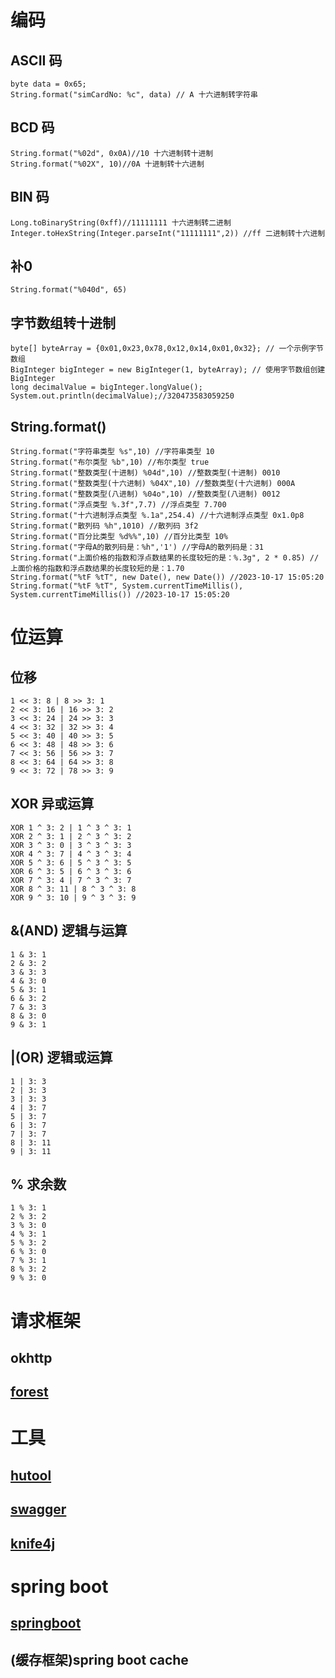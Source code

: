# 编码
## ASCII 码
    byte data = 0x65;
    String.format("simCardNo: %c", data) // A 十六进制转字符串
## BCD 码
    String.format("%02d", 0x0A)//10 十六进制转十进制
    String.format("%02X", 10)//0A 十进制转十六进制
## BIN 码
    Long.toBinaryString(0xff)//11111111 十六进制转二进制
    Integer.toHexString(Integer.parseInt("11111111",2)) //ff 二进制转十六进制
## 补0
    String.format("%040d", 65)
## 字节数组转十进制
    byte[] byteArray = {0x01,0x23,0x78,0x12,0x14,0x01,0x32}; // 一个示例字节数组
    BigInteger bigInteger = new BigInteger(1, byteArray); // 使用字节数组创建BigInteger
    long decimalValue = bigInteger.longValue();
    System.out.println(decimalValue);//320473583059250
## String.format()
    String.format("字符串类型 %s",10) //字符串类型 10
    String.format("布尔类型 %b",10) //布尔类型 true
    String.format("整数类型(十进制) %04d",10) //整数类型(十进制) 0010
    String.format("整数类型(十六进制) %04X",10) //整数类型(十六进制) 000A
    String.format("整数类型(八进制) %04o",10) //整数类型(八进制) 0012
    String.format("浮点类型 %.3f",7.7) //浮点类型 7.700
    String.format("十六进制浮点类型 %.1a",254.4) //十六进制浮点类型 0x1.0p8
    String.format("散列码 %h",1010) //散列码 3f2
    String.format("百分比类型 %d%%",10) //百分比类型 10%
    String.format("字母A的散列码是：%h",'1') //字母A的散列码是：31
    String.format("上面价格的指数和浮点数结果的长度较短的是：%.3g", 2 * 0.85) //上面价格的指数和浮点数结果的长度较短的是：1.70
    String.format("%tF %tT", new Date(), new Date()) //2023-10-17 15:05:20
    String.format("%tF %tT", System.currentTimeMillis(), System.currentTimeMillis()) //2023-10-17 15:05:20

# 位运算
## 位移
    1 << 3: 8 | 8 >> 3: 1
    2 << 3: 16 | 16 >> 3: 2
    3 << 3: 24 | 24 >> 3: 3
    4 << 3: 32 | 32 >> 3: 4
    5 << 3: 40 | 40 >> 3: 5
    6 << 3: 48 | 48 >> 3: 6
    7 << 3: 56 | 56 >> 3: 7
    8 << 3: 64 | 64 >> 3: 8
    9 << 3: 72 | 78 >> 3: 9
    
## XOR 异或运算
    XOR 1 ^ 3: 2 | 1 ^ 3 ^ 3: 1
    XOR 2 ^ 3: 1 | 2 ^ 3 ^ 3: 2
    XOR 3 ^ 3: 0 | 3 ^ 3 ^ 3: 3
    XOR 4 ^ 3: 7 | 4 ^ 3 ^ 3: 4
    XOR 5 ^ 3: 6 | 5 ^ 3 ^ 3: 5
    XOR 6 ^ 3: 5 | 6 ^ 3 ^ 3: 6
    XOR 7 ^ 3: 4 | 7 ^ 3 ^ 3: 7
    XOR 8 ^ 3: 11 | 8 ^ 3 ^ 3: 8
    XOR 9 ^ 3: 10 | 9 ^ 3 ^ 3: 9
## &(AND) 逻辑与运算
    1 & 3: 1
    2 & 3: 2
    3 & 3: 3
    4 & 3: 0
    5 & 3: 1
    6 & 3: 2
    7 & 3: 3
    8 & 3: 0
    9 & 3: 1
## |(OR) 逻辑或运算
    1 | 3: 3
    2 | 3: 3
    3 | 3: 3
    4 | 3: 7
    5 | 3: 7
    6 | 3: 7
    7 | 3: 7
    8 | 3: 11
    9 | 3: 11
## % 求余数
    1 % 3: 1
    2 % 3: 2
    3 % 3: 0
    4 % 3: 1
    5 % 3: 2
    6 % 3: 0
    7 % 3: 1
    8 % 3: 2
    9 % 3: 0
        
# 请求框架

## okhttp
## [forest](https://forest.dtflyx.com/)

# 工具
## [hutool](https://www.hutool.cn/)
## [swagger](/demo)
## [knife4j](https://doc.xiaominfo.com/)

# spring boot
## [springboot](/JAVA/springboot.md)

 
## (缓存框架)spring boot cache